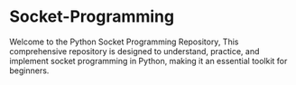 # Socket-Programming
Welcome to the Python Socket Programming Repository, This comprehensive repository is designed to understand, practice, and implement socket programming in Python, making it an essential toolkit for beginners.
